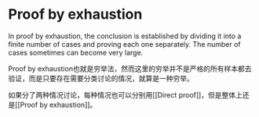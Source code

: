 # Proof by exhaustion
In proof by exhaustion, the conclusion is established by dividing it into a finite number of cases and proving each one separately. The number of cases sometimes can become very large.

Proof by exhaustion也就是穷举法，然而这里的穷举并不是严格的所有样本都去验证，而是只要存在需要分类讨论的情况，就算是一种穷举。

如果分了两种情况讨论，每种情况也可以分别用[[Direct proof]]，但是整体上还是[[Proof by exhaustion]]。